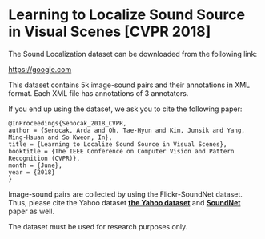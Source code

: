 # Learning to Localize Sound Source in Visual Scenes [CVPR 2018]

The Sound Localization dataset can be downloaded from the following link:

https://google.com

This dataset contains 5k image-sound pairs and their annotations in XML format.
Each XML file has annotations of 3 annotators.


If you end up using the dataset, we ask you to cite the following paper:

    @InProceedings{Senocak_2018_CVPR,
    author = {Senocak, Arda and Oh, Tae-Hyun and Kim, Junsik and Yang, Ming-Hsuan and So Kweon, In},
    title = {Learning to Localize Sound Source in Visual Scenes},
    booktitle = {The IEEE Conference on Computer Vision and Pattern Recognition (CVPR)},
    month = {June},
    year = {2018}
    }

Image-sound pairs are collected by using the Flickr-SoundNet dataset. Thus, please cite the Yahoo dataset **[the Yahoo dataset](https://webscope.sandbox.yahoo.com/catalog.php?datatype=i&did=67&guccounter=1)** and **[SoundNet](http://projects.csail.mit.edu/soundnet/)** paper as well.

The dataset must be used for research purposes only.
